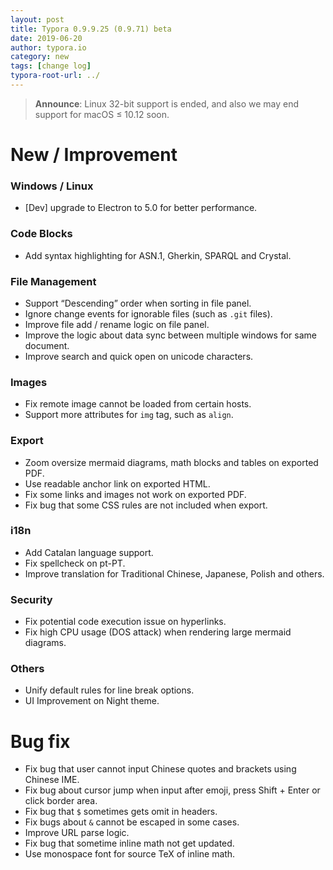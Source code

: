 ```yaml
---
layout: post
title: Typora 0.9.9.25 (0.9.71) beta
date: 2019-06-20
author: typora.io
category: new
tags: [change log]
typora-root-url: ../
---
```


> **Announce**: Linux 32-bit support is ended, and also we may end support for macOS ≤ 10.12 soon.

# New / Improvement

### Windows / Linux

- [Dev] upgrade to Electron to 5.0 for better performance.

### Code Blocks

- Add syntax highlighting for ASN.1, Gherkin, SPARQL and Crystal.

### File Management

- Support “Descending” order when sorting in file panel.
- Ignore change events for ignorable files (such as `.git` files).
- Improve file add / rename logic on file panel.
- Improve the logic about data sync between multiple windows for same document.
- Improve search and quick open on unicode characters.

### Images

- Fix remote image cannot be loaded from certain hosts.
- Support more attributes for `img` tag, such as `align`.

### Export

- Zoom oversize mermaid diagrams, math blocks and tables on exported PDF.
- Use readable anchor link on exported HTML.
- Fix some links and images not work on exported PDF.
- Fix bug that some CSS rules are not included when export. 

### i18n

- Add Catalan language support.
- Fix spellcheck on pt-PT.
- Improve translation for Traditional Chinese, Japanese, Polish and others.

### Security

- Fix potential code execution issue on hyperlinks.
- Fix high CPU usage (DOS attack) when rendering large mermaid diagrams.

### Others

- Unify default rules for line break options.
- UI Improvement on Night theme.

# Bug fix

- Fix bug that user cannot input Chinese quotes and brackets using Chinese IME.
- Fix bug about cursor jump when input after emoji, press Shift + Enter or click border area.
- Fix bug that `$` sometimes gets omit in headers.
- Fix bugs about `&` cannot be escaped in some cases.
- Improve URL parse logic.
- Fix bug that sometime inline math not get updated.
- Use monospace font for source TeX of inline math.
